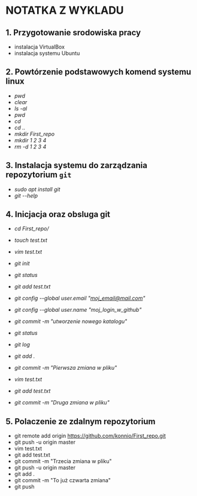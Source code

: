 # NOTATKA Z WYKLADU

## 1. Przygotowanie srodowiska pracy
- instalacja VirtualBox
- instalacja systemu Ubuntu

## 2. Powtórzenie podstawowych komend systemu linux
- *pwd*
- *clear*
- *ls -al*
- *pwd*
- *cd* 
- *cd ..*
- *mkdir First_repo*
- *mkdir 1 2 3 4*
- *rm -d 1 2 3 4*

## 3. Instalacja systemu do zarządzania repozytorium `git`
-  *sudo apt install git*
-  *git --help* 
  
## 4. Inicjacja oraz obsluga git
-  *cd First_repo/*
-  *touch test.txt*
-  *vim test.txt* 
-  *git init*     
 
-   *git status*
-   *git add test.txt*
-   *git config --global user.email "moj_email@mail.com"*
-   *git config --global user.name "moj_login_w_github"*
-   *git commit -m "utworzenie nowego katalogu"*
-   *git status*
-   *git log*
-   *git add .*
-   *git commit -m "Pierwsza zmiana w pliku"*
-   *vim test.txt*	
-   *git add test.txt*
-   *git commit -m "Druga zmiana w pliku"*

## 5. Polaczenie ze zdalnym repozytorium
-  git remote add origin https://github.com/konnio/First_repo.git
-  git push -u origin master
-  vim test.txt 
-  git add test.txt 
-  git commit -m "Trzecia zmiana w pliku"
-  git push -u origin master
-  git add .
-  git commit -m "To już czwarta zmiana"
-  git push
